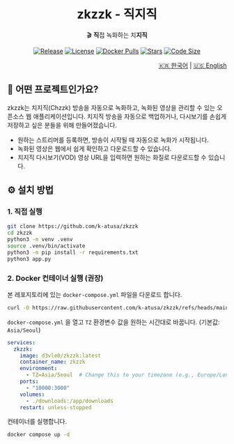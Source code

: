 <h1 align=center>zkzzk - 직지직</h1>

<p align=center>🎬 <strong>직</strong>접 녹화하는 치<strong>지직</strong></p>

<p align="center">
  <a href="https://github.com/k-atusa/zkzzk/releases"><img src="https://img.shields.io/github/v/release/k-atusa/zkzzk?style=flat-square" alt="Release"></a> <a href="https://github.com/k-atusa/zkzzk/blob/main/LICENSE"><img src="https://img.shields.io/github/license/k-atusa/zkzzk?style=flat-square" alt="License"></a> <a href="https://hub.docker.com/r/d3vle0/zkzzk"><img src="https://img.shields.io/docker/pulls/d3vle0/zkzzk?style=flat-square" alt="Docker Pulls"></a> <a href="https://github.com/k-atusa/zkzzk/stargazers"><img src="https://img.shields.io/github/stars/k-atusa/zkzzk?style=flat-square" alt="Stars"></a> <a href="https://img.shields.io/github/languages/code-size/k-atusa/zkzzk?style=flat-square"><img src="https://img.shields.io/github/languages/code-size/k-atusa/zkzzk?style=flat-square" alt="Code Size"></a>
</p>

<p align="right">
  <a href="README-ko.md">🇰🇷 한국어</a> | <a href="README.md">🇺🇸 English</a>
</p>

## 🤔 어떤 프로젝트인가요?

zkzzk는 치지직(Chzzk) 방송을 자동으로 녹화하고, 녹화된 영상을 관리할 수 있는 오픈소스 웹 애플리케이션입니다. 치지직 방송을 자동으로 백업하거나, 다시보기를 손쉽게 저장하고 싶은 분들을 위해 만들어졌습니다.

- 원하는 스트리머를 등록하면, 방송이 시작될 때 자동으로 녹화가 시작됩니다.
- 녹화된 영상은 웹에서 쉽게 확인하고 다운로드할 수 있습니다.
- 치지직 다시보기(VOD) 영상 URL을 입력하면 원하는 화질로 다운로드할 수 있습니다.

## ⚙️ 설치 방법

### 1. 직접 실행

```sh
git clone https://github.com/k-atusa/zkzzk
cd zkzzk
python3 -m venv .venv
source .venv/bin/activate
python3 -m pip install -r requirements.txt
python3 app.py
```

### 2. Docker 컨테이너 실행 (권장)

본 레포지토리에 있는 `docker-compose.yml` 파일을 다운로드 합니다.

```sh
curl -O https://raw.githubusercontent.com/k-atusa/zkzzk/refs/heads/main/docker-compose.yml
```

`docker-compose.yml` 을 열고 `TZ` 환경변수 값을 원하는 시간대로 바꿉니다. (기본값: `Asia/Seoul`)

```yaml
services:
  zkzzk:
    image: d3vle0/zkzzk:latest
    container_name: zkzzk
    environment:
      - TZ=Asia/Seoul  # Change this to your timezone (e.g., Europe/London, America/New_York)
    ports:
      - "10000:3000"
    volumes:
      - ./downloads:/app/downloads
    restart: unless-stopped
```

컨테이너를 실행합니다.

```sh
docker compose up -d
```
